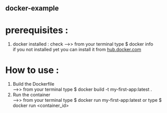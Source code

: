 ## docker-example

# prerequisites :
  1. docker installed : 
  check -->> from your terminal type $ docker info <br/>
  if you not installed yet you can install it from [hub.docker.com](http://hub.docker.com)

# How to use :
  1. Build the Dockerfile <br/>
    -->> from your terminal type $ docker build -t my-first-app:latest .
  1. Run the container <br/>
    -->> from your terminal type $ docker run my-first-app:latest
         or type $ docker run <container_id>

